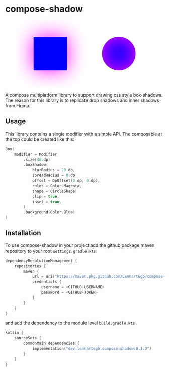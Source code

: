 # compose-shadow

<p align="center">
    <img src="art/shadow.png" alt="shadow" width="214">
    <img src="art/shadow-inset.png" alt="shadow-inset" width="214">
</p>

A compose multiplatform library to support drawing css style box-shadows.
The reason for this library is to replicate drop shadows and inner shadows from Figma.

## Usage

This library contains a single modifier with a simple API. The composable at the top could be created like this:

```kotlin
Box(
    modifier = Modifier
        .size(40.dp)
        .boxShadow(
            blurRadius = 20.dp,
            spreadRadius = 0.dp,
            offset = DpOffset(0.dp, 0.dp),
            color = Color.Magenta,
            shape = CircleShape,
            clip = true,
            inset = true,
        )
        .background(Color.Blue)
)
```

## Installation

To use compose-shadow in your project add the github package maven repository to your root `settings.gradle.kts`

```kotlin
dependencyResolutionManagement {
    repositories {
        maven {
            url = uri("https://maven.pkg.github.com/LennartEgb/compose-shadow")
            credentials {
                username = <GITHUB-USERNAME>
                password = <GITHUB-TOKEN>
            }
        }
    }
}
```

and add the dependency to the module level `build.gradle.kts`

```kotlin
kotlin {
    sourceSets {
        commonMain.dependencies {
            implementation("dev.lennartegb.compose:shadow:0.1.3")
        }
    }
}
```
